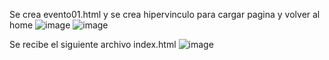 Se crea evento01.html y se crea hipervinculo para cargar pagina y volver al home
![image](https://github.com/aflanog/ejercicio3/assets/161521534/e5ca755f-0bba-4167-ba61-5f1eef296c51) ![image](https://github.com/aflanog/ejercicio3/assets/161521534/d6120b41-763c-4fa7-9fe9-6ddabb95cadd)

Se recibe el siguiente archivo index.html
![image](https://github.com/aflanog/ejercicio3/assets/161521534/831f1d54-19f0-44a6-9acc-005810b8e022)
